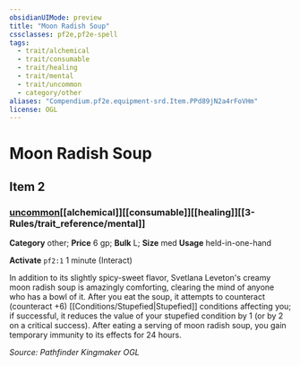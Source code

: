 ```yaml
---
obsidianUIMode: preview
title: "Moon Radish Soup"
cssclasses: pf2e,pf2e-spell
tags:
  - trait/alchemical
  - trait/consumable
  - trait/healing
  - trait/mental
  - trait/uncommon
  - category/other
aliases: "Compendium.pf2e.equipment-srd.Item.PPd89jN2a4rFoVHm"
license: OGL
---
```

# Moon Radish Soup
## Item 2
### [uncommon](uncommon "Uncommon Rarity Trait")[[alchemical]][[consumable]][[healing]][[3-Rules/trait_reference/mental]]

**Category** other; 
**Price** 6 gp; 
**Bulk** L; **Size** med
**Usage** held-in-one-hand

**Activate** `pf2:1` 1 minute (Interact)

In addition to its slightly spicy-sweet flavor, Svetlana Leveton's creamy moon radish soup is amazingly comforting, clearing the mind of anyone who has a bowl of it. After you eat the soup, it attempts to counteract (counteract +6) [[Conditions/Stupefied|Stupefied]] conditions affecting you; if successful, it reduces the value of your stupefied condition by 1 (or by 2 on a critical success). After eating a serving of moon radish soup, you gain temporary immunity to its effects for 24 hours.

*Source: Pathfinder Kingmaker*
*OGL*